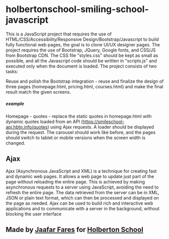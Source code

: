 # holbertonschool-smiling-school-javascript






This is a JavaScript project that requires the use of HTML/CSS/Accessibility/Responsive Design/Bootstrap/Javascript to build fully functional web pages, the goal is to clone UI/UX designer pages. The project requires the use of Bootstrap, JQuery, Google fonts, and CSS/JS from Bootstrap CDN. The CSS file "styles.css" should be kept as small as possible, and all the Javascript code should be written in "scripts.js" and executed only when the document is loaded. The project consists of two tasks:

Reuse and polish the Bootstrap integration - reuse and finalize the design of three pages (homepage.html, pricing.html, courses.html) and make the final result match the given screens.



##### example

Homepage - quotes - replace the static quotes in homepage.html with dynamic quotes loaded from an API (https://smileschool-api.hbtn.info/quotes) using Ajax requests. A loader should be displayed during the request. The carousel should work like before, and the pages should switch to tablet or mobile versions when the screen width is changed.



## Ajax

Ajax (Asynchronous JavaScript and XML) is a technique for creating fast and dynamic web pages. It allows a web page to update just part of the page without reloading the entire page. This is achieved by making asynchronous requests to a server using JavaScript, avoiding the need to refresh the entire page. The data retrieved from the server can be in XML, JSON or plain text format, which can then be processed and displayed on the page as needed. Ajax can be used to build rich and interactive web applications and to communicate with a server in the background, without blocking the user interface




## Made by [Jaafar Fares](https://github.com/jaafarfares) for [Holberton School](https://www.holbertonschool.com/)
